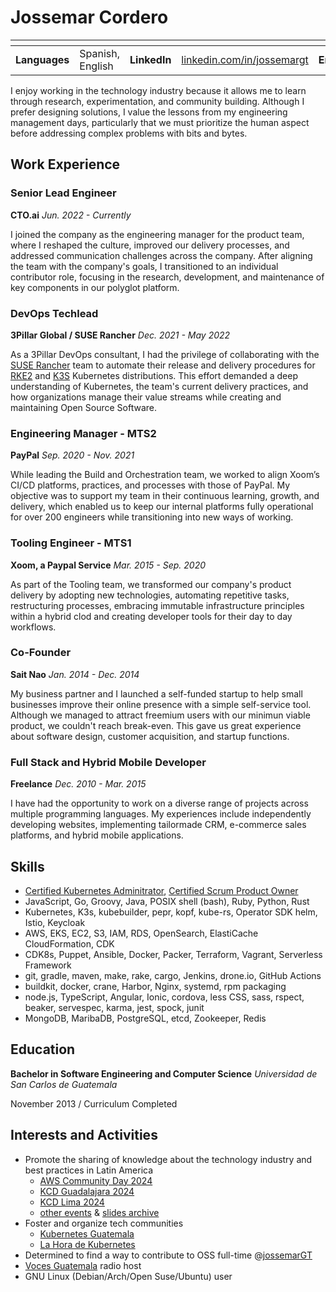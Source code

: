 # Jossemar Cordero

| <!-- --> | <!-- --> | <!-- --> | <!-- --> | <!-- --> | <!-- --> | <!-- --> | <!-- -->
|:---:|:---|:---:|:---|:---:|:---|:---:|:---
| **Languages** | Spanish, English | **LinkedIn** | [linkedin.com/in/jossemargt](https://linkedin.com/in/jossemargt/) | **Email** | jossemargt@gmail.com | **Website** | [jossemargt.com](https://jossemargt.com/en/)

I enjoy working in the technology industry because it allows me to learn through
research, experimentation, and community building. Although I prefer designing
solutions, I value the lessons from my engineering management days, particularly
that we must prioritize the human aspect before addressing complex problems with
bits and bytes.

## Work Experience

### Senior Lead Engineer

**CTO.ai**
*Jun. 2022 - Currently*

I joined the company as the engineering manager for the product team, where I
reshaped the culture, improved our delivery processes, and addressed
communication challenges across the company. After aligning the team with the
company's goals, I transitioned to an individual contributor role, focusing in
the research, development, and maintenance of key components in our polyglot
platform.

### DevOps Techlead

**3Pillar Global / SUSE Rancher**
*Dec. 2021 - May 2022*

As a 3Pillar DevOps consultant, I had the privilege of collaborating with the
[SUSE Rancher](https://www.suse.com/products/suse-rancher/) team to automate
their release and delivery procedures for [RKE2](https://docs.rke2.io/) and
[K3S](https://k3s.io/) Kubernetes distributions. This effort demanded a deep
understanding of Kubernetes, the team's current delivery practices, and how
organizations manage their value streams while creating and maintaining Open
Source Software.

### Engineering Manager - MTS2

**PayPal**
*Sep. 2020 - Nov. 2021*

While leading the Build and Orchestration team, we worked to align Xoom’s CI/CD
platforms, practices, and processes with those of PayPal. My objective was to
support my team in their continuous learning, growth, and delivery, which
enabled us to keep our internal platforms fully operational for over 200
engineers while transitioning into new ways of working.

### Tooling Engineer - MTS1

**Xoom, a Paypal Service**
*Mar. 2015 - Sep. 2020*

As part of the Tooling team, we transformed our company's product delivery by
adopting new technologies, automating repetitive tasks, restructuring processes,
embracing immutable infrastructure principles within a hybrid clod and creating
developer tools for their day to day workflows.

### Co-Founder

**Sait Nao**
*Jan. 2014 - Dec. 2014*

My business partner and I launched a self-funded startup to help small
businesses improve their online presence with a simple self-service tool.
Although we managed to attract freemium users with our minimun viable product,
we couldn't reach break-even. This gave us great experience about software
design, customer acquisition, and startup functions.

### Full Stack and Hybrid Mobile Developer

**Freelance**
*Dec. 2010 - Mar. 2015*

I have had the opportunity to work on a diverse range of projects across
multiple programming languages. My experiences include independently developing
websites, implementing tailormade CRM, e-commerce sales platforms, and hybrid
mobile applications.

## Skills

- [Certified Kubernetes Adminitrator](https://www.credly.com/badges/b0e6f8e1-5480-4d86-98a3-68a77e78b88a),
  [Certified Scrum Product Owner](https://bcert.me/bc/html/show-badge.html?b=bguqpmhl)
- JavaScript, Go, Groovy, Java, POSIX shell (bash), Ruby, Python, Rust
- Kubernetes, K3s, kubebuilder, pepr, kopf, kube-rs, Operator SDK helm, Istio, Keycloak
- AWS, EKS, EC2, S3, IAM, RDS, OpenSearch, ElastiCache CloudFormation, CDK
- CDK8s, Puppet, Ansible, Docker, Packer, Terraform, Vagrant, Serverless Framework
- git, gradle, maven, make, rake, cargo, Jenkins, drone.io, GitHub Actions
- buildkit, docker, crane, Harbor, Nginx, systemd, rpm packaging
- node.js, TypeScript, Angular, Ionic, cordova, less CSS, sass, rspect, beaker,
  servespec, karma, jest, spock, junit
- MongoDB, MaribaDB, PostgreSQL, etcd, Zookeeper, Redis

## Education

**Bachelor in Software Engineering and Computer Science**
*Universidad de San Carlos de Guatemala*

November 2013 / Curriculum Completed

## Interests and Activities

- Promote the sharing of knowledge about the technology industry and best practices in Latin America
  - [AWS Community Day 2024](https://api.badgr.io/public/assertions/KKHUg5PYSoCdPMwU4xNNqA?identity__email=jossemargt%40gmail.com)
  - [KCD Guadalajara 2024](https://constancias.sg.com.mx/ccosskcd24/participantes/JonnatanJossemarCordero.pdf)
  - [KCD Lima 2024](https://www.credly.com/badges/b1b15ad6-ba25-4e88-9bf5-f3942de2bb5e/linked_in_profile)
  - [other events](https://www.linkedin.com/in/jossemargt/details/certifications/) & [slides archive](https://jossemargt.github.io/talks/)
- Foster and organize tech communities
  - [Kubernetes Guatemala](https://community.cncf.io/kubernetes-guatemala/)
  - [La Hora de Kubernetes](https://www.youtube.com/watch?v=w10hrmn38pc)
- Determined to find a way to contribute to OSS full-time @[jossemarGT](http://github.com/jossemargt)
- [Voces Guatemala](https://voces.com.gt/) radio host
- GNU Linux (Debian/Arch/Open Suse/Ubuntu) user
